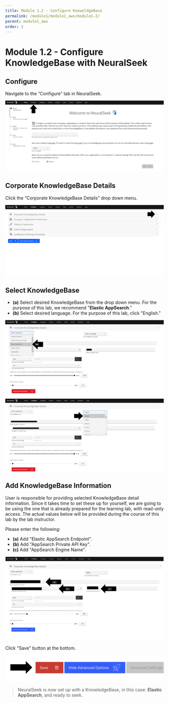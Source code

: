 ```yaml
---
title: Module 1.2 - Configure KnoweldgeBase
permalink: /module1/module1_aws/module1-2/
parent: module1_aws
order: 2
---
```


# Module 1.2 - Configure KnowledgeBase with NeuralSeek

## Configure

Navigate to the “Configure” tab in NeuralSeek.

![image1.4.1](images/image1.4.1.png)

## Corporate KnowledgeBase Details

Click the “Corporate KnowledgeBase Details” drop down menu. 

![image1.4.2](images/image1.4.2.png)

## Select KnowledgeBase

- **(a)** Select desired KnowledgeBase from the drop down menu. For the purpose of this lab, we recommend "**Elastic AppSearch**." 
- **(b)** Select desired language. For the purpose of this lab, click "English." 
  
![image1.4.3](images/image1.4.3_updated.png)

![image1.4.4](images/image1.4.4_updated.png)

## Add KnowledgeBase Information

User is responsible for providing selected KnowledgeBase detail information. Since it takes time to set these up for yourself, we are going to be using the one that is already prepared for the learning lab, with read-only access. The actual values below will be provided during the course of this lab by the lab instructor.

Please enter the following:

- **(a)** Add "Elastic AppSearch Endpoint".
- **(b)** Add "AppSearch Private API Key".
- **(c)** Add "AppSearch Engine Name".

![image1.4.5](images/image1.4.5.png)
 
Click "Save" button at the bottom.

![image1.4.6](images/image1.4.6.png)

> NeuralSeek is now set up with a KnowledgeBase, in this case: **Elastic AppSearch**, and ready to seek. 